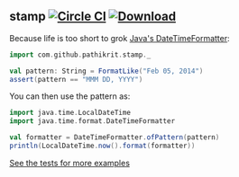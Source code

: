 stamp [![Circle CI](https://img.shields.io/circleci/project/pathikrit/stamp.svg)](https://circleci.com/gh/pathikrit/stamp) [![Download](https://api.bintray.com/packages/pathikrit/maven/stamp/images/download.svg)](https://bintray.com/pathikrit/maven/stamp/_latestVersion)
--------

Because life is too short to grok [Java's DateTimeFormatter](https://docs.oracle.com/javase/8/docs/api/java/time/format/DateTimeFormatter.html):
```scala
import com.github.pathikrit.stamp._

val pattern: String = FormatLike("Feb 05, 2014")
assert(pattern == "MMM DD, YYYY")
```

You can then use the pattern as:
```scala
import java.time.LocalDateTime
import java.time.format.DateTimeFormatter

val formatter = DateTimeFormatter.ofPattern(pattern)
println(LocalDateTime.now().format(formatter))
```

[See the tests for more examples](src/test/scala/com/github/pathikrit/stamp/FormatLikeSpec.scala)
